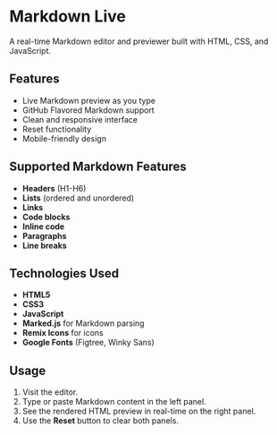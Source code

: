 # Markdown Live

A real-time Markdown editor and previewer built with HTML, CSS, and JavaScript.

## Features
- Live Markdown preview as you type
- GitHub Flavored Markdown support
- Clean and responsive interface
- Reset functionality
- Mobile-friendly design

## Supported Markdown Features
- **Headers** (H1-H6)
- **Lists** (ordered and unordered)
- **Links**
- **Code blocks**
- **Inline code**
- **Paragraphs**
- **Line breaks**

## Technologies Used
- **HTML5**
- **CSS3**
- **JavaScript**
- **Marked.js** for Markdown parsing
- **Remix Icons** for icons
- **Google Fonts** (Figtree, Winky Sans)

## Usage
1. Visit the editor.
2. Type or paste Markdown content in the left panel.
3. See the rendered HTML preview in real-time on the right panel.
4. Use the **Reset** button to clear both panels.
